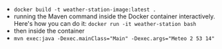 - `docker build -t weather-station-image:latest .`
- running the Maven command inside the Docker container interactively. Here's how you can do it:
 `docker run -it weather-station bash`
- then inside the container
- 
  `mvn exec:java -Dexec.mainClass="Main" -Dexec.args="Meteo 2 53 14"`


